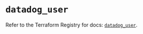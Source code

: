 # `datadog_user`

Refer to the Terraform Registry for docs: [`datadog_user`](https://registry.terraform.io/providers/datadog/datadog/3.57.0/docs/resources/user).
